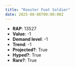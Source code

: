 ```yaml
---
title: "Rooster Foot Soldier"
date: 2025-08-06T00:00:00Z
---
```

- **RAP**: 13527
- **Value**: -1
- **Demand level**: -1
- **Trend**: -1
- **Projected?**: True
- **Hyped?**: True
- **Rare?**: True

